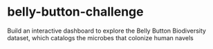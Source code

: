 # belly-button-challenge
Build an interactive dashboard to explore the Belly Button Biodiversity dataset, which catalogs the microbes that colonize human navels
